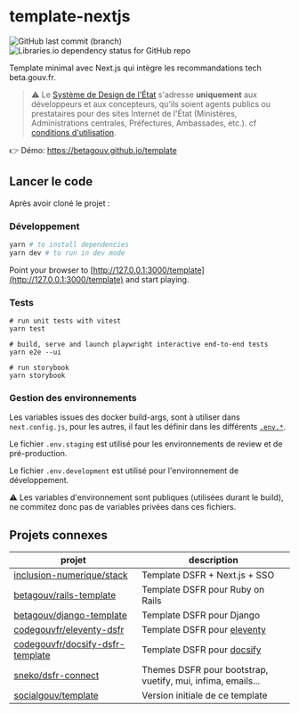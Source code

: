 # template-nextjs

![GitHub last commit (branch)](https://img.shields.io/github/last-commit/betagouv/template/main)
![Libraries.io dependency status for GitHub repo](https://img.shields.io/librariesio/github/betagouv/template)

Template minimal avec Next.js qui intègre les recommandations tech beta.gouv.fr.

> ⚠️ Le [Système de Design de l'État](https://www.systeme-de-design.gouv.fr/) s'adresse **uniquement** aux développeurs et aux concepteurs, qu'ils soient agents publics ou prestataires pour des sites Internet de l'État (Ministères, Administrations centrales, Préfectures, Ambassades, etc.). cf [conditions d'utilisation](https://www.systeme-de-design.gouv.fr/utilisation-et-organisation/perimetre-d-application).

👉 Démo: https://betagouv.github.io/template

## Lancer le code

Après avoir cloné le projet :

### Développement

```bash
yarn # to install dependencies
yarn dev # to run in dev mode
```

Point your browser to [http://127.0.0.1:3000/template](http://127.0.0.1:3000/template) and start playing.

### Tests

```
# run unit tests with vitest
yarn test

# build, serve and launch playwright interactive end-to-end tests
yarn e2e --ui

# run storybook
yarn storybook
```

### Gestion des environnements

Les variables issues des docker build-args, sont à utiliser dans `next.config.js`, pour les autres, il faut les définir dans les différents [`.env.*`](https://nextjs.org/docs/basic-features/environment-variables#environment-variable-load-order).

Le fichier `.env.staging` est utilisé pour les environnements de review et de pré-production.

Le fichier `.env.development` est utilisé pour l'environnement de développement.

:warning: Les variables d'environnement sont publiques (utilisées durant le build), ne commitez donc pas de variables privées dans ces fichiers.

## Projets connexes

| projet                                                                                  | description                                                 |
| --------------------------------------------------------------------------------------- | ----------------------------------------------------------- |
| [inclusion-numerique/stack](https://github.com/inclusion-numerique/stack)               | Template DSFR + Next.js + SSO                               |
| [betagouv/rails-template](https://github.com/betagouv/rails-template)                   | Template DSFR pour Ruby on Rails                            |
| [betagouv/django-template](https://github.com/betagouv/django-template)                 | Template DSFR pour Django                                   |
| [codegouvfr/eleventy-dsfr](https://github.com/codegouvfr/eleventy-dsfr)                 | Template DSFR pour [eleventy](https://www.11ty.dev/)        |
| [codegouvfr/docsify-dsfr-template](https://github.com/codegouvfr/docsify-dsfr-template) | Template DSFR pour [docsify](https://docsify.js.org/#/)     |
| [sneko/dsfr-connect](https://github.com/sneko/dsfr-connect)                             | Themes DSFR pour bootstrap, vuetify, mui, infima, emails... |
| [socialgouv/template](https://github.com/socialgouv/template)                           | Version initiale de ce template                             |

```

```
